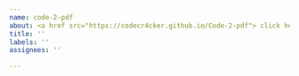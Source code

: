 ```yaml
---
name: code-2-pdf
about: <a href src="https://codecr4cker.github.io/Code-2-pdf"> click here</a>
title: ''
labels: ''
assignees: ''

---
```




